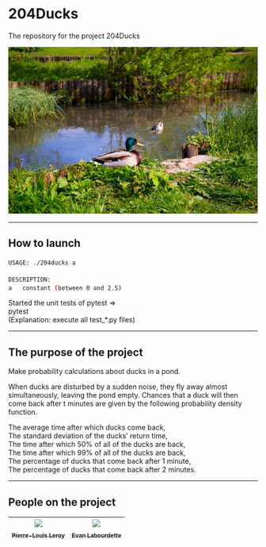 # 204Ducks

The repository for the project 204Ducks

![picture 204Ducks](pictureReadme/204Ducks.jpg)

---

## How to launch

```sh
USAGE: ./204ducks a

DESCRIPTION:
a   constant (between 0 and 2.5)
```

Started the unit tests of pytest =>  
pytest  
(Explanation: execute all test_*.py files)  

---

## The purpose of the project

Make probability calculations about ducks in a pond.

When ducks are disturbed by a sudden noise, they fly away almost simultaneously, leaving the pond empty.
Chances that a duck will then come back after t minutes are given by the following probability density
function.

The average time after which ducks come back,  
The standard deviation of the ducks’ return time,  
The time after which 50% of all of the ducks are back,  
The time after which 99% of all of the ducks are back,  
The percentage of ducks that come back after 1 minute,  
The percentage of ducks that come back after 2 minutes.  

---

## People on the project

| [<img src="https://github.com/Pierrelouisleroy.png?size=85" width=85><br><sub>Pierre-Louis Leroy</sub>](https://github.com/Pierrelouisleroy) | [<img src="https://github.com/EvanLab.png?size=85" width=85><br><sub>Evan Labourdette</sub>](https://github.com/EvanLab)
| :--: | :--: |
